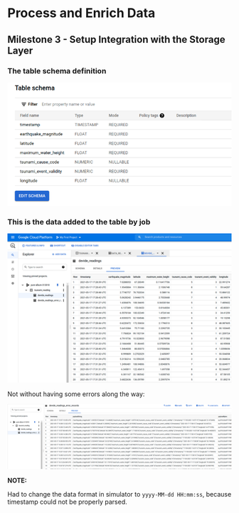 # Process and Enrich Data

## Milestone 3 - Setup Integration with the Storage Layer

### The table schema definition

![table_schema.png](table_schema.png)

### This is the data added to the table by job

![data_in_table.png](data_in_table.png)

Not without having some errors along the way:

![errors.png](errors.png)

**NOTE:**

Had to change the data format in simulator to `yyyy-MM-dd HH:mm:ss`, because timestamp could not be properly parsed.
